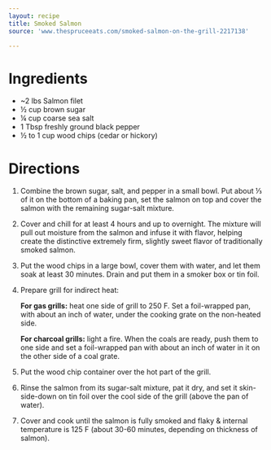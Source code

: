 ```yaml
---
layout: recipe
title: Smoked Salmon
source: 'www.thespruceeats.com/smoked-salmon-on-the-grill-2217138'

---
```


# Ingredients

- ~2 lbs Salmon filet
- ½ cup brown sugar
- ¼ cup coarse sea salt
- 1 Tbsp freshly ground black pepper
- ½ to 1 cup wood chips (cedar or hickory)

# Directions

1. Combine the brown sugar, salt, and pepper in a small bowl. Put about ⅓ of it on the bottom of a baking pan, set the salmon on top and cover the salmon with the remaining sugar-salt mixture.
2. Cover and chill for at least 4 hours and up to overnight. The mixture will pull out moisture from the salmon and infuse it with flavor, helping create the distinctive extremely firm, slightly sweet flavor of traditionally smoked salmon.
3. Put the wood chips in a large bowl, cover them with water, and let them soak at least 30 minutes. Drain and put them in a smoker box or tin foil.
4. Prepare grill for indirect heat:

    **For gas grills:** heat one side of grill to 250 F. Set a foil-wrapped pan, with about an inch of water, under the cooking grate on the non-heated side. 

    **For charcoal grills:** light a fire. When the coals are ready, push them to one side and set a foil-wrapped pan with about an inch of water in it on the other side of a coal grate.

5. Put the wood chip container over the hot part of the grill.
6. Rinse the salmon from its sugar-salt mixture, pat it dry, and set it skin-side-down on tin foil over the cool side of the grill (above the pan of water). 
7. Cover and cook until the salmon is fully smoked and flaky & internal temperature is 125 F (about 30-60 minutes, depending on thickness of salmon).